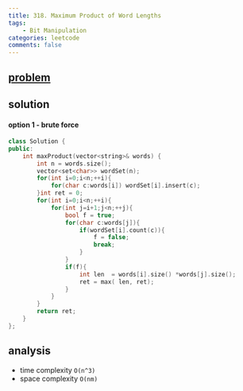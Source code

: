 ```yaml
---
title: 318. Maximum Product of Word Lengths
tags:
    - Bit Manipulation
categories: leetcode
comments: false
---
```


## [problem](https://leetcode.com/problems/maximum-product-of-word-lengths/)


## solution

#### option 1 - brute force
```c++
class Solution {
public:
    int maxProduct(vector<string>& words) {
        int n = words.size();
        vector<set<char>> wordSet(n);
        for(int i=0;i<n;++i){
            for(char c:words[i]) wordSet[i].insert(c);
        }int ret = 0;
        for(int i=0;i<n;++i){
            for(int j=i+1;j<n;++j){
                bool f = true;
                for(char c:words[j]){
                    if(wordSet[i].count(c)){
                        f = false;
                        break;
                    }
                }
                if(f){
                    int len  = words[i].size() *words[j].size();
                    ret = max( len, ret);
                }
            }
        }
        return ret;
    }
};
```


## analysis
- time complexity `O(n^3)`
- space complexity `O(nm)`